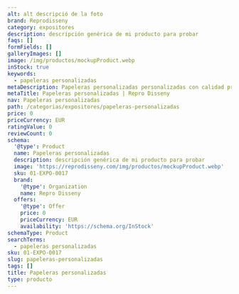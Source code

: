 ```yaml
---
alt: alt descripció de la foto
brand: Reprodisseny
category: expositores
description: descripción genérica de mi producto para probar
faqs: []
formFields: []
galleryImages: []
image: /img/productos/mockupProduct.webp
inStock: true
keywords:
  - papeleras personalizadas
metaDescription: Papeleras personalizadas personalizadas con calidad profesional en Cataluña.
metaTitle: Papeleras personalizadas | Repro Disseny
nav: Papeleras personalizadas
path: /categorias/expositores/papeleras-personalizadas
price: 0
priceCurrency: EUR
ratingValue: 0
reviewCount: 0
schema:
  '@type': Product
  name: Papeleras personalizadas
  description: descripción genérica de mi producto para probar
  image: 'https://reprodisseny.com/img/productos/mockupProduct.webp'
  sku: 01-EXPO-0017
  brand:
    '@type': Organization
    name: Repro Disseny
  offers:
    '@type': Offer
    price: 0
    priceCurrency: EUR
    availability: 'https://schema.org/InStock'
schemaType: Product
searchTerms:
  - papeleras personalizadas
sku: 01-EXPO-0017
slug: papeleras-personalizadas
tags: []
title: Papeleras personalizadas
type: producto
---
```


